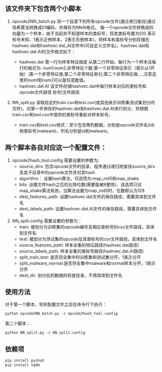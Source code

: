 ## 该文件夹下包含两个小脚本
1. opcode2NN_batch.py 将一个目录下的所有opcode文件(通过递归查找)通过哈希算法转换成01编码，并保存为NNAI格式。
    每一个opcode文件转换成的向量为一个样本，由于当前并不知道样本的类标号，将其类标号置为0(0 表示标号未知，1表示正例样本，2表示负例样本)，将样本和类标号分别存储在hashvec.dat和hashvec.dat_AI文件中(可自定义文件名)，hashvec.dat和hashvec.dat.AI的文件格式如下：
    - hashvec.dat
        第一行为样本特征维度
        从第二行开始，每行为一个样本且每行的格式为: num1;num2;非零特征个数;第一个非零特征索引（索引从1开始）;第一个非零特征值;第二个非零特征索引;第二个非零特征值;...,注意这里的num1和num2可以是任意数值。
    - hashvec.dat.AI
        该文件存储hashvec.dat中每行样本对应的类标号和opcode文件路径
        标号|文件路径
    

2. NN_split.py 读取给定的train.csv和test.csv(或其他表示训练集测试集划分的文件)，对第一步保存的hashvec.dat和hashvec.dat.AI进行划分，并根据train.csv和test.csv中提供的类标号重新对样本标号。
    - train.csv和test.csv格式：至少包含两列数据，分别是opcode文件名(id)和类标号(malware)，列名分别是id和malware。



## 两个脚本各自对应这一个配置文件：
1. opcode2hash_tool.config
    需要设置的参数为:
    - source_dirs: 包含opcode文件的目录，程序通过递归地查找source_dirs及其子目录中的opcode文件并对其hash
    - algorithm： 设置hash算法，可选项为:map_md5和map_shake
    - bits: 设置文件hash之后的比特位数(需要能被8整除)，该选项只对map_shake算法有效，当算法设置为map_md5时，位数默认为128
    - dest_features_path: 设置hashvec.dat文件的保存路径，需要具体到文件名
    - dest_labels_path: 设置hashvec.dat.AI文件的保存路径，需要具体到文件名
2. NN_split.config
    需要设置的参数为：
    - train: 被划分为训练集的opcode编号及相应类标号的csv文件路径，具体到文件名
    - test: 被划分为测试集的opcode及其类标号的csv文件路径，具体到文件名
    - source_features_path: 样本全集的特征路径(hashvec.dat路径)
    - source_labels_path: 样本全集的类标号路径(hashvec.dat.AI路径)
    - split_train_test: 是否将全集中的训练集和测试集分开，1表示分开
    - split_malware_normal:是否将全集中malware和normal样本分开，1表示分开
    - dest_dir: 划分后的数据的存放目录，不用具体到文件名


## 使用方法
对于第一个脚本，写好配置文件之后在命令行下执行：
```python
python opcode2NN_batch.py -c opcode2hash_tool.config
```

第二个脚本：
```python
python NN_split.py -c NN_split.config
```

## 依赖项
```bash
pip install pysha3
pip install tqdm
```